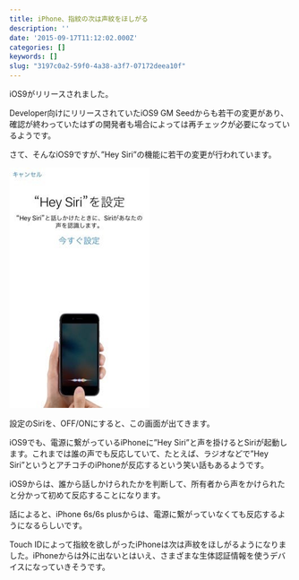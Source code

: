 ```yaml
---
title: iPhone、指紋の次は声紋をほしがる
description: ''
date: '2015-09-17T11:12:02.000Z'
categories: []
keywords: []
slug: "3197c0a2-59f0-4a38-a3f7-07172deea10f"
---
```

iOS9がリリースされました。

Developer向けにリリースされていたiOS9 GM Seedからも若干の変更があり、確認が終わっていたはずの開発者も場合によっては再チェックが必要になっているようです。

さて、そんなiOS9ですが、”Hey Siri”の機能に若干の変更が行われています。

![](1__GcghNMpy5MuMA1NZPyB6Fw.jpeg)

設定のSiriを、OFF/ONにすると、この画面が出てきます。

iOS9でも、電源に繋がっているiPhoneに”Hey Siri”と声を掛けるとSiriが起動します。これまでは誰の声でも反応していて、たとえば、ラジオなどで”Hey Siri”というとアチコチのiPhoneが反応するという笑い話もあるようです。

iOS9からは、誰から話しかけられたかを判断して、所有者から声をかけられたと分かって初めて反応することになります。

話によると、iPhone 6s/6s plusからは、電源に繋がっていなくても反応するようになるらしいです。

Touch IDによって指紋を欲しがったiPhoneは次は声紋をほしがるようになりました。iPhoneからは外に出ないとはいえ、さまざまな生体認証情報を使うデバイスになっていきそうです。